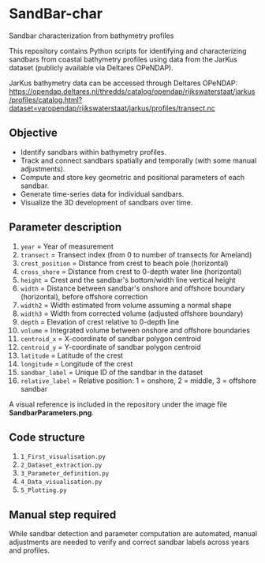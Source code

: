 # SandBar-char
Sandbar characterization from bathymetry profiles

This repository contains Python scripts for identifying and characterizing sandbars from coastal bathymetry profiles using data from the JarKus dataset (publicly available via Deltares OPeNDAP).

JarKus bathymetry data can be accessed through Deltares OPeNDAP:  
https://opendap.deltares.nl/thredds/catalog/opendap/rijkswaterstaat/jarkus/profiles/catalog.html?dataset=varopendap/rijkswaterstaat/jarkus/profiles/transect.nc

## Objective

- Identify sandbars within bathymetry profiles.  
- Track and connect sandbars spatially and temporally (with some manual adjustments).  
- Compute and store key geometric and positional parameters of each sandbar.  
- Generate time-series data for individual sandbars.  
- Visualize the 3D development of sandbars over time.

## Parameter description

1. `year`            = Year of measurement  
2. `transect`        = Transect index (from 0 to number of transects for Ameland)  
3. `crest_position`  = Distance from crest to beach pole (horizontal)  
4. `cross_shore`     = Distance from crest to 0-depth water line (horizontal)  
5. `height`          = Crest and the sandbar's bottom/width line vertical height  
6. `width`           = Distance between sandbar's onshore and offshore boundary (horizontal), before offshore correction  
7. `width2`          = Width estimated from volume assuming a normal shape  
8. `width3`          = Width from corrected volume (adjusted offshore boundary)  
9. `depth`           = Elevation of crest relative to 0-depth line  
10. `volume`         = Integrated volume between onshore and offshore boundaries  
11. `centroid_x`     = X-coordinate of sandbar polygon centroid  
12. `centroid_y`     = Y-coordinate of sandbar polygon centroid  
13. `latitude`       = Latitude of the crest  
14. `longitude`      = Longitude of the crest  
15. `sandbar_label`  = Unique ID of the sandbar in the dataset  
16. `relative_label` = Relative position: 1 = onshore, 2 = middle, 3 = offshore sandbar  

A visual reference is included in the repository under the image file **SandbarParameters.png**.

## Code structure

1. `1_First_visualisation.py`  
2. `2_Dataset_extraction.py`  
3. `3_Parameter_definition.py`  
4. `4_Data_visualisation.py`  
5. `5_Plotting.py`

## Manual step required

While sandbar detection and parameter computation are automated, manual adjustments are needed to verify and correct sandbar labels across years and profiles.
